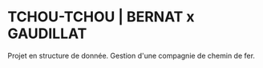 # TCHOU-TCHOU | BERNAT x GAUDILLAT
Projet en structure de donnée. Gestion d'une compagnie de chemin de fer.
